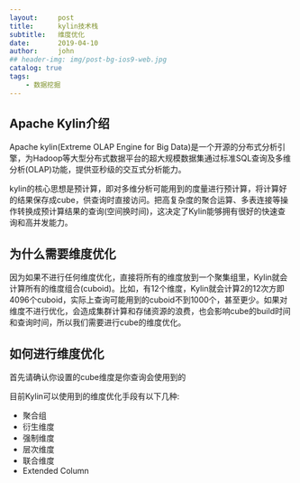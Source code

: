 ```yaml
---
layout:     post
title:      kylin技术栈
subtitle:   维度优化
date:       2019-04-10
author:     john
## header-img: img/post-bg-ios9-web.jpg
catalog: true
tags:
    - 数据挖掘
---
```

## Apache Kylin介绍
Apache kylin(Extreme OLAP Engine for Big Data)是一个开源的分布式分析引擎，为Hadoop等大型分布式数据平台的超大规模数据集通过标准SQL查询及多维分析(OLAP)功能，提供亚秒级的交互式分析能力。

kylin的核心思想是预计算，即对多维分析可能用到的度量进行预计算，将计算好的结果保存成cube，供查询时直接访问。把高复杂度的聚合运算、多表连接等操作转换成预计算结果的查询(空间换时间)，这决定了Kylin能够拥有很好的快速查询和高并发能力。

## 为什么需要维度优化
因为如果不进行任何维度优化，直接将所有的维度放到一个聚集组里，Kylin就会计算所有的维度组合(cuboid)。比如，有12个维度，Kylin就会计算2的12次方即4096个cuboid，实际上查询可能用到的cuboid不到1000个，甚至更少。如果对维度不进行优化，会造成集群计算和存储资源的浪费，也会影响cube的build时间和查询时间，所以我们需要进行cube的维度优化。

## 如何进行维度优化
首先请确认你设置的cube维度是你查询会使用到的

目前Kylin可以使用到的维度优化手段有以下几种:
- 聚合组
- 衍生维度
- 强制维度
- 层次维度
- 联合维度
- Extended Column
